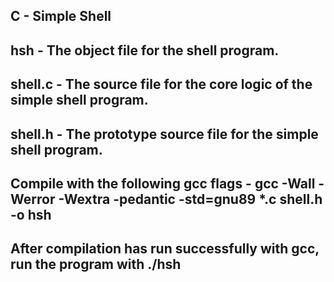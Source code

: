 ## C - Simple Shell

## hsh - The object file for the shell program.

## shell.c - The source file for the core logic of the simple shell program.

## shell.h - The prototype source file for the simple shell program.

## Compile with the following gcc flags - gcc -Wall -Werror -Wextra -pedantic -std=gnu89 *.c shell.h -o hsh

## After compilation has run successfully with gcc, run the program with ./hsh

